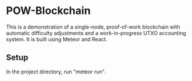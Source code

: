 # POW-Blockchain
This is a demonstration of a single-node, proof-of-work blockchain with automatic difficulty adjustments and a work-in-progress UTXO accounting system. It is built using Meteor and React.

## Setup
In the project directory, run "meteor run".
